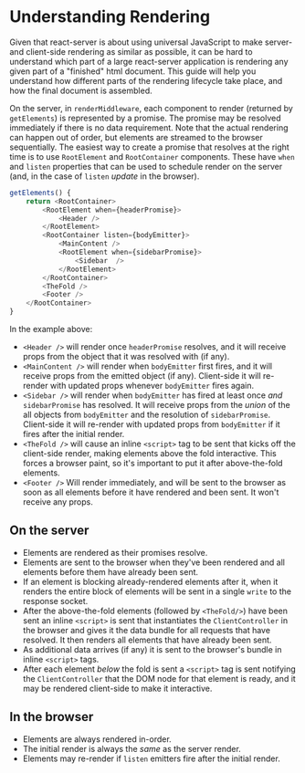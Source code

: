 # Understanding Rendering

Given that react-server is about using universal JavaScript to make server-
and client-side rendering as similar as possible, it can be hard to understand
which part of a large react-server application is rendering any given part of
a "finished" html document.  This guide will help you understand how different
parts of the rendering lifecycle take place, and how the final document is
assembled.

On the server, in `renderMiddleware`, each component to render (returned by
`getElements`) is represented by a promise.  The promise may be resolved
immediately if there is no data requirement.  Note that the actual rendering
can happen out of order, but elements are streamed to the browser
sequentially.  The easiest way to create a promise that resolves at the right
time is to use `RootElement` and `RootContainer` components.  These have
`when` and `listen` properties that can be used to schedule render on the
server (and, in the case of `listen` _update_ in the browser).

```javascript
getElements() {
	return <RootContainer>
		<RootElement when={headerPromise}>
			<Header />
		</RootElement>
		<RootContainer listen={bodyEmitter}>
			<MainContent />
			<RootElement when={sidebarPromise}>
				<Sidebar  />
			</RootElement>
		</RootContainer>
		<TheFold />
		<Footer />
	</RootContainer>
}
```

In the example above:
- `<Header />` will render once `headerPromise` resolves, and it will receive
  props from the object that it was resolved with (if any).
- `<MainContent />` will render when `bodyEmitter` first fires, and it will
  receive props from the emitted object (if any).  Client-side it will
  re-render with updated props whenever `bodyEmitter` fires again.
- `<Sidebar />` will render when `bodyEmitter` has fired at least once _and_
  `sidebarPromise` has resolved.  It will receive props from the _union_ of
  the all objects from `bodyEmitter` and the resolution of `sidebarPromise`.
  Client-side it will re-render with updated props from `bodyEmitter` if it
  fires after the initial render.
- `<TheFold />` will cause an inline `<script>` tag to be sent that kicks off
  the client-side render, making elements above the fold interactive.  This
  forces a browser paint, so it's important to put it after above-the-fold
  elements.
- `<Footer />` Will render immediately, and will be sent to the browser as
  soon as all elements before it have rendered and been sent.  It won't
  receive any props.

## On the server
- Elements are rendered as their promises resolve.
- Elements are sent to the browser when they've been rendered and all elements
  before them have already been sent.
- If an element is blocking already-rendered elements after it, when it
  renders the entire block of elements will be sent in a single `write` to the
  response socket.
- After the above-the-fold elements (followed by `<TheFold/>`)
  have been sent an inline `<script>` is sent that instantiates the
  `ClientController` in the browser and gives it the data bundle for all
  requests that have resolved.  It then renders all elements that have already
  been sent.
- As additional data arrives (if any) it is sent to the browser's bundle in
  inline `<script>` tags.
- After each element _below_ the fold is sent a `<script>` tag is sent
  notifying the `ClientController` that the DOM node for that element is
  ready, and it may be rendered client-side to make it interactive.

## In the browser
- Elements are always rendered in-order.
- The initial render is always the _same_ as the server render.
- Elements may re-render if `listen` emitters fire after the initial render.
